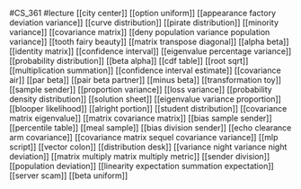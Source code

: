 #CS_361
#lecture
[[city center]]
[[option uniform]]
[[appearance factory deviation variance]]
[[curve distribution]]
[[pirate distribution]]
[[minority variance]]
[[covariance matrix]]
[[deny population variance population variance]]
[[tooth fairy beauty]]
[[matrix transpose diagonal]]
[[alpha beta]]
[[identity matrix]]
[[confidence interval]]
[[eigenvalue percentage variance]]
[[probability distribution]]
[[beta alpha]]
[[cdf table]]
[[root sqrt]]
[[multiplication summation]]
[[confidence interval estimate]]
[[covariance air]]
[[par beta]]
[[pair beta partner]]
[[minus beta]]
[[transformation toy]]
[[sample sender]]
[[proportion variance]]
[[loss variance]]
[[probability density distribution]]
[[solution sheet]]
[[eigenvalue variance proportion]]
[[blooper likelihood]]
[[alright portion]]
[[student distribution]]
[[covariance matrix eigenvalue]]
[[matrix covariance matrix]]
[[bias sample sender]]
[[percentile table]]
[[meal sample]]
[[bias division sender]]
[[echo clearance arm covariance]]
[[covariance matrix sequel covariance variance]]
[[mlp script]]
[[vector colon]]
[[distribution desk]]
[[variance night variance night deviation]]
[[matrix multiply matrix multiply metric]]
[[sender division]]
[[population deviation]]
[[linearity expectation summation expectation]]
[[server scam]]
[[beta uniform]]
